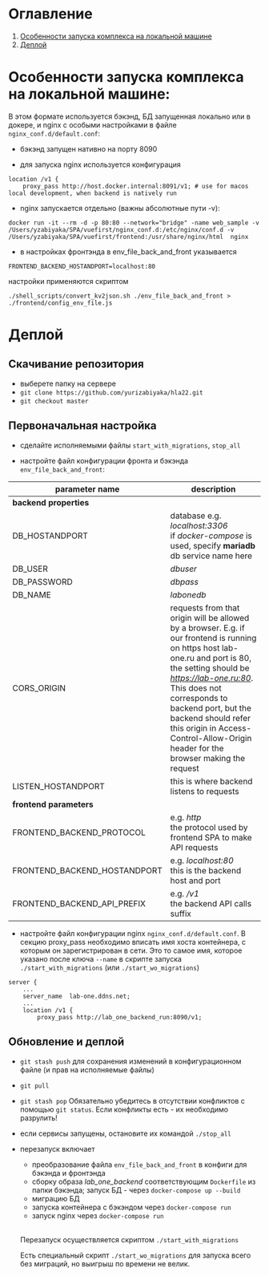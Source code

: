 # Оглавление
1. [Особенности запуска комплекса на локальной машине](#1)
2. [Деплой](#2)

# Особенности запуска комплекса на локальной машине:

В этом формате используется бэкэнд, БД запущенная локально или в докере, и nginx с особыми настройками в файле `nginx_conf.d/default.conf`:
- бэкэнд запущен нативно на порту 8090

- для запуска nginx используется конфигурация
```
location /v1 {
    proxy_pass http://host.docker.internal:8091/v1; # use for macos local development, when backend is natively run
```

- nginx запускается отдельно (важны абсолютные пути -v):
```
docker run -it --rm -d -p 80:80 --network="bridge" -name web_sample -v /Users/yzabiyaka/SPA/vuefirst/nginx_conf.d:/etc/nginx/conf.d -v /Users/yzabiyaka/SPA/vuefirst/frontend:/usr/share/nginx/html  nginx
```

- в настройках фронтэнда в env_file_back_and_front указывается
```
FRONTEND_BACKEND_HOSTANDPORT=localhost:80
```
настройки применяются скриптом
```
./shell_scripts/convert_kv2json.sh ./env_file_back_and_front > ./frontend/config_env_file.js
```

# Деплой

## Скачивание репозитория

- выберете папку на сервере
- `git clone https://github.com/yurizabiyaka/hla22.git`
- `git checkout master`

## Первоначальная настройка

- сделайте исполняемыми файлы `start_with_migrations`, `stop_all`

- настройте файл конфигурации фронта и бэкэнда `env_file_back_and_front`:

|parameter name | description |
| ----------- | ----------- |
| <b> backend properties </b> |
|DB_HOSTANDPORT | database e.g. *localhost:3306* <br> if *docker-compose* is used, specify <b>mariadb</b> db service name here |
|DB_USER | *dbuser* |
|DB_PASSWORD | *dbpass* |
|DB_NAME | *labonedb* |
|CORS_ORIGIN | requests from that origin will be allowed by a browser. E.g. if our frontend is running on https host lab-one.ru and port is 80, the setting should be *https://lab-one.ru:80*. This does not corresponds to backend port, but the backend should refer this origin in Access-Control-Allow-Origin header for the browser making the request |
|LISTEN_HOSTANDPORT | this is where backend listens to requests |
| <b> frontend parameters </b> |
|FRONTEND_BACKEND_PROTOCOL | e.g. *http* <br> the protocol used by frontend SPA to make API requests |
|FRONTEND_BACKEND_HOSTANDPORT | e.g. *localhost:80* <br> this is the backend host and port |
|FRONTEND_BACKEND_API_PREFIX | e.g. */v1* <br> the backend API calls suffix |

- настройте файл конфигурации nginx `nginx_conf.d/default.conf`. В секцию proxy_pass необходимо вписать имя хоста контейнера, с которым он зарегистрирован в сети. Это то самое имя, которое указано после ключа `--name` в скрипте запуска `./start_with_migrations` (или `./start_wo_migrations`)
```
server {
    ...
    server_name  lab-one.ddns.net;
    ...
    location /v1 {
        proxy_pass http://lab_one_backend_run:8090/v1;
```

## Обновление и деплой

- `git stash push` для сохранения изменений в конфигурационном файле (и прав на исполняемые файлы)

- `git pull`

- `git stash pop` Обязательно убедитесь в отсутствии конфликтов с помощью `git status`. Если конфликты есть - их необходимо разрулить!

- если сервисы запущены, остановите их командой `./stop_all`

- перезапуск включает 
    - преобразование файла `env_file_back_and_front` в конфиги для бэкэнда и фронтэнда
    - сборку образа *lab_one_backend* соответствующим `Dockerfile` из папки бэкэнда; запуск БД - через `docker-compose up --build`
    - миграцию БД
    - запуска контейнера с бэкэндом через `docker-compose run`
    - запуск nginx через `docker-compose run`

    <br>Перезапуск осуществляется скриптом `./start_with_migrations`
    
    Есть специальный скрипт `./start_wo_migrations` для запуска всего без миграций, но выигрыш по времени не велик.

